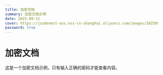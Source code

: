 ```yaml
---
title: 加密文档
summary: 加密文档示例
date: 2025-09-21
cover: https://jcodenest-oss.oss-cn-shanghai.aliyuncs.com/images/20250920202655731.png
password: true
---
```


# 加密文档

这是一个加密文档示例，只有输入正确的密码才能查看内容。